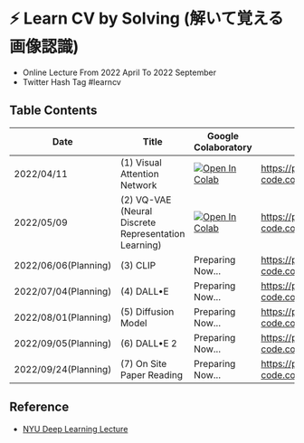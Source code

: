 # ⚡️ Learn CV by Solving (解いて覚える画像認識)
- Online Lecture From 2022 April To 2022 September
- Twitter Hash Tag #learncv 

## Table Contents 

| Date                 | Title                                                | Google Colaboratory                                                                                                                                                 | Connpass                                          |
| -------------------- | ---------------------------------------------------- | ------------------------------------------------------------------------------------------------------------------------------------------------------------------- | ------------------------------------------------- |
| 2022/04/11           | (1) Visual Attention Network                         | [![Open In Colab](https://colab.research.google.com/assets/colab-badge.svg)](https://colab.research.google.com/drive/1L5UeV_StRK9YnDetClmpWQVErlBxcUg5?usp=sharing) | https://paper-and-code.connpass.com/event/243345/ |
| 2022/05/09           | (2) VQ-VAE (Neural Discrete Representation Learning) | [![Open In Colab](https://colab.research.google.com/assets/colab-badge.svg)](https://colab.research.google.com/drive/1js6t19QJnJvDNrTms3TuaTZKTw7-WjnD?usp=sharing) | https://paper-and-code.connpass.com/event/245127/ |
| 2022/06/06(Planning) | (3) CLIP                                             | Preparing Now...                                                                                                                                                    | https://paper-and-code.connpass.com/event/247636/ |
| 2022/07/04(Planning) | (4) DALL•E                                           | Preparing Now...                                                                                                                                                    | https://paper-and-code.connpass.com/event/249607/ |
| 2022/08/01(Planning) | (5) Diffusion Model                                  | Preparing Now...                                                                                                                                                    | https://paper-and-code.connpass.com/event/249608/ |
| 2022/09/05(Planning) | (6) DALL•E 2                                         | Preparing Now...                                                                                                                                                    | https://paper-and-code.connpass.com/event/249609/ |
| 2022/09/24(Planning) | (7) On Site Paper Reading                            | Preparing Now...                                                                                                                                                    | https://paper-and-code.connpass.com/event/249610/ |

## Reference 
- [NYU Deep Learning Lecture](https://github.com/Atcold/NYU-DLSP21)
